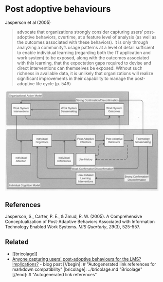 # Post adoptive behaviours

Jasperson et al (2005)
> advocate that organizations strongly consider capturing users’ post-adoptive behaviors, overtime, at a feature level of analysis (as well as the outcomes associated with these behaviors). It is only through analyzing a community’s usage patterns at a level of detail sufficient to enable individual learning (regarding both the IT application and work system) to be exposed, along with the outcomes associated with this learning, that the expectation gaps required to devise and direct interventions can themselves be exposed. Without such richness in available data, it is unlikely that organizations will realize significant improvements in their capability to manage the post-adoptive life cycle (p. 549)

![Conceptual model of post-adoptive behaviours](post-adoptive-behaviours-conceptual-model.png)
    
## References

Jasperson, S., Carter, P. E., & Zmud, R. W. (2005). A Comprehensive Conceptualization of Post-Adaptive Behaviors Associated with Information Technology Enabled Work Systems. *MIS Quarterly*, *29*(3), 525-557.

## Related

- [[bricolage]]
- [Anyone capturing users' post-adoptive behaviours for the LMS? Implications?](https://djon.es/blog/2015/10/31/anyone-capturing-users-post-adoptive-behaviours-for-the-lms-implications/) - blog post 
[//begin]: # "Autogenerated link references for markdown compatibility"
[bricolage]: ../bricolage.md "Bricolage"
[//end]: # "Autogenerated link references"